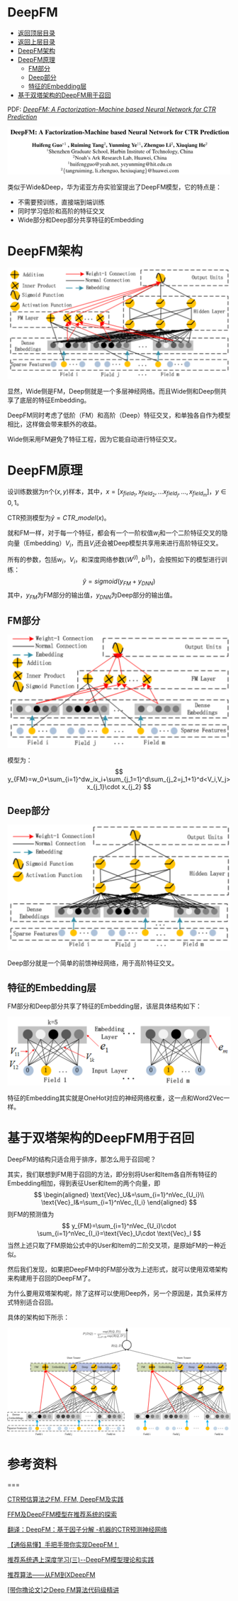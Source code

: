 # DeepFM

* [返回顶层目录](../../../../../README.md)
* [返回上层目录](../deep-learning.md)
* [DeepFM架构](#DeepFM架构)
* [DeepFM原理](#DeepFM原理)
  * [FM部分](#FM部分)
  * [Deep部分](#Deep部分)
  * [特征的Embedding层](#特征的Embedding层)
* [基于双塔架构的DeepFM用于召回](#基于双塔架构的DeepFM用于召回)



PDF: [*DeepFM: A Factorization-Machine based Neural Network for CTR Prediction*](https://arxiv.org/abs/1703.04247)

![deepfm](pic/deepfm.png)

类似于Wide&Deep，华为诺亚方舟实验室提出了DeepFM模型，它的特点是：

* 不需要预训练，直接端到端训练
* 同时学习低阶和高阶的特征交叉
* Wide部分和Deep部分共享特征的Embedding

# DeepFM架构

![deepfm-architecture](pic/deepfm-architecture.png)

显然，Wide侧是FM，Deep侧就是一个多层神经网络。而且Wide侧和Deep侧共享了底层的特征Embedding。

DeepFM同时考虑了低阶（FM）和高阶（Deep）特征交叉，和单独各自作为模型相比，这样做会带来额外的收益。

Wide侧采用FM避免了特征工程，因为它能自动进行特征交叉。

# DeepFM原理

设训练数据为n个$(x,y)$样本，其中，$x=[x_{field_1}, x_{field_2}, ... x_{field_j}, ... , x_{field_m}]$，$y\in {0, 1}$。

CTR预测模型为$\hat{y}=CTR\_model(x)$。

就和FM一样，对于每一个特征，都会有一个一阶权值$w_i$和一个二阶特征交叉的隐向量（Embedding）$V_i$，而且$V_i$还会被Deep模型共享用来进行高阶特征交叉。

所有的参数，包括$w_i$，$V_i$，和深度网络参数$(W^{(l)},\ b^{(l)})$，会按照如下的模型进行训练：
$$
\hat{y}=sigmoid(y_{FM}+y_{DNN})
$$
其中，$y_{FM}$为FM部分的输出值，$y_{DNN}$为Deep部分的输出值。

## FM部分

![deepfm-fm](pic/deepfm-fm.png)

模型为：
$$
y_{FM}=w_0+\sum_{i=1}^dw_ix_i+\sum_{j_1=1}^d\sum_{j_2=j_1+1}^d<V_i,V_j>x_{j_1}\cdot x_{j_2}
$$

## Deep部分

![deepfm-deep](pic/deepfm-deep.png)

Deep部分就是一个简单的前馈神经网络，用于高阶特征交叉。

## 特征的Embedding层

FM部分和Deep部分共享了特征的Embedding层，该层具体结构如下：

![deepfm-embedding](pic/deepfm-embedding.png)

特征的Embedding其实就是OneHot对应的神经网络权重，这一点和Word2Vec一样。

# 基于双塔架构的DeepFM用于召回

DeepFM的结构只适合用于排序，那怎么用于召回呢？

其实，我们联想到FM用于召回的方法，即分别将User和Item各自所有特征的Embedding相加，得到表征User和Item的两个向量，即
$$
\begin{aligned}
\text{Vec}_U&=\sum_{i=1}^nVec_{U_i}\\
\text{Vec}_I&=\sum_{i=1}^nVec_{I_i}
\end{aligned}
$$
则FM的预测值为
$$
y_{FM}=\sum_{i=1}^nVec_{U_i}\cdot \sum_{i=1}^nVec_{I_i}=\text{Vec}_U\cdot \text{Vec}_I
$$
当然上述只取了FM原始公式中的User和Item的二阶交叉项，是原始FM的一种近似。

然后我们发现，如果把DeepFM中的FM部分改为上述形式，就可以使用双塔架构来构建用于召回的DeepFM了。

为什么要用双塔架构呢，除了这样可以使用Deep外，另一个原因是，其负采样方式特别适合召回。

具体的架构如下所示：

![deepfm-dssm](pic/deepfm-dssm.png)

# 参考资料

===

[CTR预估算法之FM, FFM, DeepFM及实践](https://blog.csdn.net/John_xyz/article/details/78933253)

[FFM及DeepFFM模型在推荐系统的探索](http://axure.pmskill.net/AI/%E6%96%B0%E6%B5%AA-ffm%E5%8F%8Adeepffm%E6%A8%A1%E5%9E%8B%E5%9C%A8%E6%8E%A8%E8%8D%90%E7%B3%BB%E7%BB%9F%E7%9A%84%E6%8E%A2%E7%B4%A2%E5%8F%8A%E5%AE%9E%E8%B7%B5.pdf)

[翻译：DeepFM：基于因子分解 -机器的CTR预测神经网络](https://www.kdocs.cn/l/sY7EQM541)

[【通俗易懂】手把手带你实现DeepFM！](https://mp.weixin.qq.com/s/QrO48ZdP483TY_EnnWFhsQ)

[推荐系统遇上深度学习(三)--DeepFM模型理论和实践](https://www.jianshu.com/p/6f1c2643d31b)

[推荐算法——从FM到XDeepFM](https://zhuanlan.zhihu.com/p/81937617)

[[带你撸论文]之Deep FM算法代码级精讲](https://zhuanlan.zhihu.com/p/109901389)

